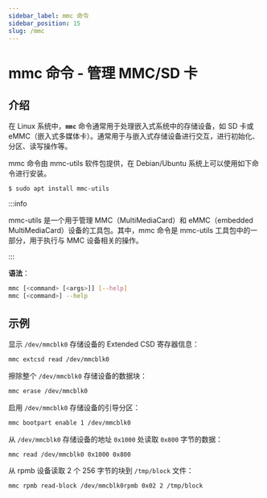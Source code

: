 ```yaml
---
sidebar_label: mmc 命令
sidebar_position: 15
slug: /mmc
---
```


# mmc 命令 - 管理 MMC/SD 卡



## 介绍

在 Linux 系统中，**`mmc`** 命令通常用于处理嵌入式系统中的存储设备，如 SD 卡或 eMMC（嵌入式多媒体卡）。通常用于与嵌入式存储设备进行交互，进行初始化、分区、读写操作等。

mmc 命令由 mmc-utils 软件包提供，在 Debian/Ubuntu 系统上可以使用如下命令进行安装。

```shell
$ sudo apt install mmc-utils
```

:::info

mmc-utils 是一个用于管理 MMC（MultiMediaCard）和 eMMC（embedded MultiMediaCard）设备的工具包。其中，mmc 命令是 mmc-utils 工具包中的一部分，用于执行与 MMC 设备相关的操作。

:::

**语法**：

```bash
mmc [<command> [<args>]] [--help]
mmc [<command>] --help
```



## 示例

显示 `/dev/mmcblk0` 存储设备的 Extended CSD 寄存器信息：

```bash
mmc extcsd read /dev/mmcblk0
```

擦除整个 `/dev/mmcblk0` 存储设备的数据块：

```bash
mmc erase /dev/mmcblk0
```

启用 `/dev/mmcblk0` 存储设备的引导分区：

```bash
mmc bootpart enable 1 /dev/mmcblk0
```

从 `/dev/mmcblk0` 存储设备的地址 `0x1000` 处读取 `0x800` 字节的数据：

```bash
mmc read /dev/mmcblk0 0x1000 0x800
```

从 rpmb 设备读取 2 个 256 字节的块到 `/tmp/block` 文件：

```bash
mmc rpmb read-block /dev/mmcblk0rpmb 0x02 2 /tmp/block
```

